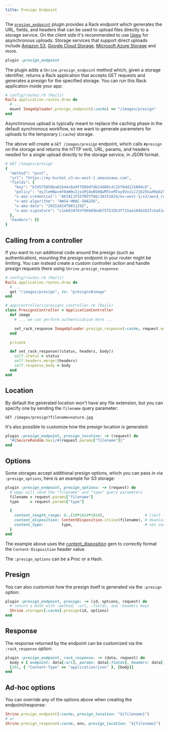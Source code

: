 ```yaml
---
title: Presign Endpoint
---
```


The [`presign_endpoint`][presign_endpoint] plugin provides a Rack endpoint
which generates the URL, fields, and headers that can be used to upload files
directly to a storage service. On the client side it's recommended to use
[Uppy] for asynchronous uploads. Storage services that support direct uploads
include [Amazon S3], [Google Cloud Storage], [Microsoft Azure Storage] and
more.

```rb
plugin :presign_endpoint
```

The plugin adds a `Shrine.presign_endpoint` method which, given a storage
identifier, returns a Rack application that accepts GET requests and generates
a presign for the specified storage. You can run this Rack application inside
your app:

```rb
# config/routes.rb (Rails)
Rails.application.routes.draw do
  # ...
  mount ImageUploader.presign_endpoint(:cache) => "/images/presign"
end
```

Asynchronous upload is typically meant to replace the caching phase in the
default synchronous workflow, so we want to generate parameters for uploads to
the temporary (`:cache`) storage.

The above will create a `GET /images/presign` endpoint, which calls `#presign`
on the storage and returns the HTTP verb, URL, params, and headers needed for a
single upload directly to the storage service, in JSON format.

```rb
# GET /images/presign
{
  "method": "post",
  "url": "https://my-bucket.s3-eu-west-1.amazonaws.com",
  "fields": {
    "key": "b7d575850ba61b44c8a9ff889dfdb14d88cdc25f8dd121004c8",
    "policy": "eyJleHBpcmF0aW9uIjoiMjAxNS0QwMToxMToyOVoiLCJjb25kaXRpb25zIjpbeyJidWNrZXQiOiJ...",
    "x-amz-credential": "AKIAIJF55TMZYT6Q/20151024/eu-west-1/s3/aws4_request",
    "x-amz-algorithm": "AWS4-HMAC-SHA256",
    "x-amz-date": "20151024T001129Z",
    "x-amz-signature": "c1eb634f83f96b69bd675f535b3ff15ae184b102fcba51e4db5f4959b4ae26f4"
  },
  "headers": {}
}
```

## Calling from a controller

If you want to run additional code around the presign (such as authentication),
mounting the presign endpoint in your router might be limiting. You can instead
create a custom controller action and handle presign requests there using
`Shrine.presign_response`:

```rb
# config/routes.rb (Rails)
Rails.application.routes.draw do
  # ...
  get "/images/presign", to: "presigns#image"
end
```
```rb
# app/controllers/presigns_controller.rb (Rails)
class PresignsController < ApplicationController
  def image
    # ... we can perform authentication here ...

    set_rack_response ImageUploader.presign_response(:cache, request.env)
  end

  private

  def set_rack_response((status, headers, body))
    self.status = status
    self.headers.merge!(headers)
    self.response_body = body
  end
end
```

## Location

By default the generated location won't have any file extension, but you can
specify one by sending the `filename` query parameter:

```
GET /images/presign?filename=nature.jpg
```

It's also possible to customize how the presign location is generated:

```rb
plugin :presign_endpoint, presign_location: -> (request) do
  "#{SecureRandom.hex}/#{request.params["filename"]}"
end
```

## Options

Some storages accept additional presign options, which you can pass in via
`:presign_options`, here is an example for S3 storage:

```rb
plugin :presign_endpoint, presign_options: -> (request) do
  # Uppy will send the "filename" and "type" query parameters
  filename = request.params["filename"]
  type     = request.params["type"]

  {
    content_length_range: 0..(10*1024*1024),                  # limit filesize to 10MB
    content_disposition: ContentDisposition.inline(filename), # download with original filename
    content_type:        type,                                # set correct content type
  }
end
```

The example above uses the [content_disposition] gem to correctly format the
`Content-Disposition` header value.

The `:presign_options` can be a Proc or a Hash.

## Presign

You can also customize how the presign itself is generated via the `:presign`
option:

```rb
plugin :presign_endpoint, presign: -> (id, options, request) do
  # return a Hash with :method, :url, :fields, and :headers keys
  Shrine.storages[:cache].presign(id, options)
end
```

## Response

The response returned by the endpoint can be customized via the
`:rack_response` option:

```rb
plugin :presign_endpoint, rack_response: -> (data, request) do
  body = { endpoint: data[:url], params: data[:fields], headers: data[:headers] }.to_json
  [201, { "Content-Type" => "application/json" }, [body]]
end
```

## Ad-hoc options

You can override any of the options above when creating the endpoint/response:

```rb
Shrine.presign_endpoint(:cache, presign_location: "${filename}")
# or
Shrine.presign_response(:cache, env, presign_location: "${filename}")
```

[presign_endpoint]: https://github.com/shrinerb/shrine/blob/master/lib/shrine/plugins/presign_endpoint.rb
[Uppy]: https://uppy.io
[Amazon S3]: https://aws.amazon.com/s3/
[Google Cloud Storage]: https://cloud.google.com/storage/
[Microsoft Azure Storage]: https://azure.microsoft.com/en-us/services/storage/
[content_disposition]: https://github.com/shrinerb/content_disposition
